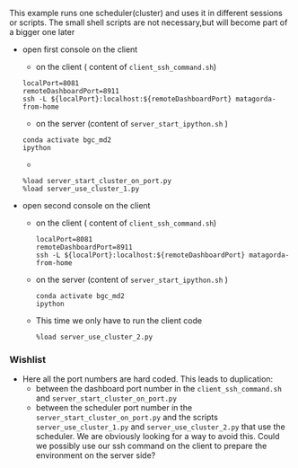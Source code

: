 This example runs one scheduler(cluster) and uses it in different sessions or scripts.
The small shell scripts are not necessary,but will become part of a bigger one later
* open first console on the client
  * on the client ( content of `client_ssh_command.sh`)
  ```
  localPort=8081
  remoteDashboardPort=8911
  ssh -L ${localPort}:localhost:${remoteDashboardPort} matagorda-from-home

  ```

  * on the server (content of `server_start_ipython.sh` )
  ```
  conda activate bgc_md2
  ipython
  ```
  *
  ```
  %load server_start_cluster_on_port.py
  %load server_use_cluster_1.py
  ```

* open second console on the client
  * on the client ( content of `client_ssh_command.sh`)
    ```
    localPort=8081
    remoteDashboardPort=8911
    ssh -L ${localPort}:localhost:${remoteDashboardPort} matagorda-from-home

    ```
  * on the server (content of `server_start_ipython.sh` )
    ```
    conda activate bgc_md2
    ipython
    ```
  * This time we only have to run the client code
    ```
    %load server_use_cluster_2.py
    ```


### Wishlist
* Here all the port numbers are hard coded. This leads to duplication:
   * between the dashboard port number in the `client_ssh_command.sh` and ```server_start_cluster_on_port.py```
   * between the scheduler port number in the ```server_start_cluster_on_port.py``` and the scripts `server_use_cluster_1.py` and 	`server_use_cluster_2.py` that use the scheduler.
   We are obviously looking for a way to avoid this. Could we possibly use our ssh command on the client to prepare the environment on the server side?

